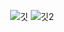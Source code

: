 <div align="center">

![깃](https://github.com/yoonseo232/yoonseo232/assets/99568268/c24420e5-a516-4944-b867-53a9870da15d)
![깃2](https://github.com/yoonseo232/yoonseo232/assets/99568268/464115b5-52ff-4f59-89f5-2553bf98cd9d)
</div>


